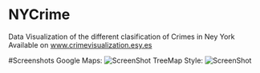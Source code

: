 # NYCrime
Data Visualization of the different clasification of Crimes in Ney York
Available on www.crimevisualization.esy.es

#Screenshots
Google Maps:
![ScreenShot](http://github.com/aluco100/NYCrime/screenshots/screen1.png)
TreeMap Style:
![ScreenShot](http://github.com/aluco100/NYCrime/screenshots/screen2.png)
